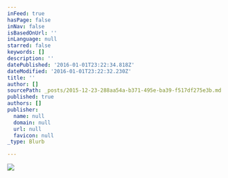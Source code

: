 ```yaml
---
inFeed: true
hasPage: false
inNav: false
isBasedOnUrl: ''
inLanguage: null
starred: false
keywords: []
description: ''
datePublished: '2016-01-01T23:22:34.818Z'
dateModified: '2016-01-01T23:22:32.230Z'
title: ''
author: []
sourcePath: _posts/2015-12-23-288aa54a-b371-495e-ba39-f517df275e3b.md
published: true
authors: []
publisher:
  name: null
  domain: null
  url: null
  favicon: null
_type: Blurb

---
```

![](https://s3-us-west-2.amazonaws.com/the-grid-img/p/ad791600f4e4592476c50911b0cc79ee9db04c7a.jpg)